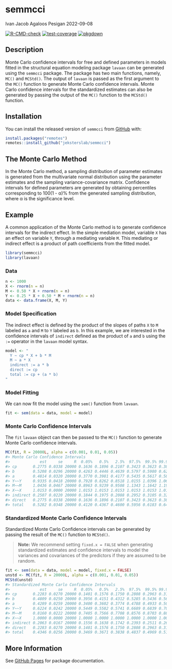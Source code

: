 semmcci
================
Ivan Jacob Agaloos Pesigan
2022-09-08

<!-- README.md is generated from README.Rmd. Please edit that file -->
<!-- badges: start -->

[![R-CMD-check](https://github.com/jeksterslab/semmcci/workflows/R-CMD-check/badge.svg)](https://github.com/jeksterslab/semmcci/actions)
[![test-coverage](https://github.com/jeksterslab/semmcci/actions/workflows/test-coverage.yaml/badge.svg)](https://github.com/jeksterslab/semmcci/actions/workflows/test-coverage.yaml)
[![pkgdown](https://github.com/jeksterslab/semmcci/actions/workflows/pkgdown.yaml/badge.svg)](https://github.com/jeksterslab/semmcci/actions/workflows/pkgdown.yaml)
<!-- badges: end -->

## Description

Monte Carlo confidence intervals for free and defined parameters in
models fitted in the structural equation modeling package `lavaan` can
be generated using the `semmcci` package. The package has two main
functions, namely, `MC()` and `MCStd()`. The output of `lavaan` is
passed as the first argument to the `MC()` function to generate Monte
Carlo confidence intervals. Monte Carlo confidence intervals for the
standardized estimates can also be generated by passing the output of
the `MC()` function to the `MCStd()` function.

## Installation

You can install the released version of `semmcci` from
[GitHub](https://github.com/jeksterslab/semmcci) with:

``` r
install.packages("remotes")
remotes::install_github("jeksterslab/semmcci")
```

## The Monte Carlo Method

In the Monte Carlo method, a sampling distribution of parameter
estimates is generated from the multivariate normal distribution using
the parameter estimates and the sampling variance-covariance matrix.
Confidence intervals for defined parameters are generated by obtaining
percentiles corresponding to 100(1 - α)% from the generated sampling
distribution, where α is the significance level.

## Example

A common application of the Monte Carlo method is to generate confidence
intervals for the indirect effect. In the simple mediation model,
variable `X` has an effect on variable `Y`, through a mediating variable
`M`. This mediating or indirect effect is a product of path coefficients
from the fitted model.

``` r
library(semmcci)
library(lavaan)
```

### Data

``` r
n <- 1000
X <- rnorm(n = n)
M <- 0.50 * X + rnorm(n = n)
Y <- 0.25 * X + 0.50 * M + rnorm(n = n)
data <- data.frame(X, M, Y)
```

### Model Specification

The indirect effect is defined by the product of the slopes of paths `X`
to `M` labeled as `a` and `M` to `Y` labeled as `b`. In this example, we
are interested in the confidence intervals of `indirect` defined as the
product of `a` and `b` using the `:=` operator in the `lavaan` model
syntax.

``` r
model <- "
  Y ~ cp * X + b * M
  M ~ a * X
  indirect := a * b
  direct := cp
  total := cp + (a * b)
"
```

### Model Fitting

We can now fit the model using the `sem()` function from `lavaan`.

``` r
fit <- sem(data = data, model = model)
```

### Monte Carlo Confidence Intervals

The `fit` `lavaan` object can then be passed to the `MC()` function to
generate Monte Carlo confidence intervals.

``` r
MC(fit, R = 20000L, alpha = c(0.001, 0.01, 0.05))
#> Monte Carlo Confidence Intervals
#>             est     se     R  0.05%   0.5%   2.5%  97.5%  99.5% 99.95%
#> cp       0.2775 0.0338 20000 0.1636 0.1896 0.2107 0.3423 0.3623 0.3897
#> b        0.5208 0.0296 20000 0.4263 0.4446 0.4639 0.5797 0.5980 0.6209
#> a        0.4814 0.0320 20000 0.3770 0.3981 0.4177 0.5435 0.5617 0.5829
#> Y~~Y     0.9335 0.0418 20000 0.7928 0.8262 0.8518 1.0155 1.0396 1.0685
#> M~~M     1.0436 0.0467 20000 0.8963 0.9239 0.9508 1.1343 1.1642 1.1974
#> X~~X     1.0153 0.0000 20000 1.0153 1.0153 1.0153 1.0153 1.0153 1.0153
#> indirect 0.2507 0.0220 20000 0.1844 0.1975 0.2088 0.2952 0.3105 0.3271
#> direct   0.2775 0.0338 20000 0.1636 0.1896 0.2107 0.3423 0.3623 0.3897
#> total    0.5282 0.0348 20000 0.4120 0.4367 0.4600 0.5956 0.6183 0.6411
```

### Standardized Monte Carlo Confidence Intervals

Standardized Monte Carlo Confidence intervals can be generated by
passing the result of the `MC()` function to `MCStd()`.

> **Note:** We recommend setting `fixed.x = FALSE` when generating
> standardized estimates and confidence intervals to model the variances
> and covariances of the predictors if they are assumed to be random.

``` r
fit <- sem(data = data, model = model, fixed.x = FALSE)
unstd <- MC(fit, R = 20000L, alpha = c(0.001, 0.01, 0.05))
MCStd(unstd)
#> Standardized Monte Carlo Confidence Intervals
#>             est     se     R  0.05%   0.5%   2.5%  97.5%  99.5% 99.95%
#> cp       0.2283 0.0270 20000 0.1401 0.1576 0.1750 0.2808 0.2963 0.3139
#> b        0.4809 0.0250 20000 0.3956 0.4151 0.4312 0.5285 0.5436 0.5617
#> a        0.4289 0.0259 20000 0.3400 0.3602 0.3774 0.4788 0.4933 0.5094
#> Y~~Y     0.6224 0.0242 20000 0.5449 0.5582 0.5741 0.6689 0.6839 0.7027
#> M~~M     0.8160 0.0222 20000 0.7405 0.7566 0.7708 0.8576 0.8703 0.8844
#> X~~X     1.0000 0.0000 20000 1.0000 1.0000 1.0000 1.0000 1.0000 1.0000
#> indirect 0.2063 0.0167 20000 0.1556 0.1638 0.1742 0.2393 0.2511 0.2646
#> direct   0.2283 0.0270 20000 0.1401 0.1576 0.1750 0.2808 0.2963 0.3139
#> total    0.4346 0.0256 20000 0.3469 0.3671 0.3838 0.4837 0.4969 0.5115
```

## More Information

See [GitHub Pages](https://jeksterslab.github.io/semmcci/index.html) for
package documentation.
